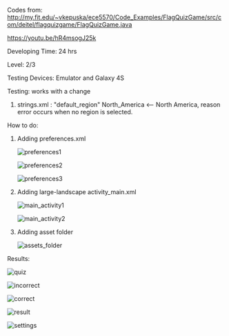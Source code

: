Codes from:
http://my.fit.edu/~vkepuska/ece5570/Code_Examples/FlagQuizGame/src/com/deitel/flagquizgame/FlagQuizGame.java

https://youtu.be/hR4msogJ25k

Developing Time: 24 hrs

Level: 2/3

Testing Devices: Emulator and Galaxy 4S

Testing: works with a change

1. strings.xml : "default_region" North_America <--  North America, reason error occurs when no region is selected.

How to do:

1. Adding preferences.xml

	![preferences1](https://cloud.githubusercontent.com/assets/11301947/9871466/b4e206b4-5b48-11e5-843e-d5ced3a4e932.png)

	![preferences2](https://cloud.githubusercontent.com/assets/11301947/9871495/e4461ce2-5b48-11e5-9a03-8a943e49ae29.png)

	![preferences3](https://cloud.githubusercontent.com/assets/11301947/9871505/f714bc5c-5b48-11e5-8b0a-e1016f3e1942.png)

2. Adding large-landscape activity_main.xml

	![main_activity1](https://cloud.githubusercontent.com/assets/11301947/9871661/fd20980e-5b49-11e5-9453-af9b357bda15.png)

	![main_activity2](https://cloud.githubusercontent.com/assets/11301947/9871666/1092f512-5b4a-11e5-87e0-1f2e0108a89d.png)
	
3. Adding asset folder

	![assets_folder](https://cloud.githubusercontent.com/assets/11301947/9871812/56cfcc12-5b4a-11e5-802b-be2fb73552c1.png)

Results:

![quiz](https://cloud.githubusercontent.com/assets/11301947/9871015/8c9090b6-5b45-11e5-988a-cabd51fedb34.png)

![incorrect](https://cloud.githubusercontent.com/assets/11301947/9871028/a540453e-5b45-11e5-81b7-4095bc97efaa.png)

![correct](https://cloud.githubusercontent.com/assets/11301947/9871043/b7f64ba6-5b45-11e5-8231-5ab1dfb4e71c.png)

![result](https://cloud.githubusercontent.com/assets/11301947/9871048/c0064a12-5b45-11e5-9963-86d8d606c6e2.png)

![settings](https://cloud.githubusercontent.com/assets/11301947/9871056/ca7325a6-5b45-11e5-89a2-9797c5b9bfc8.png)












